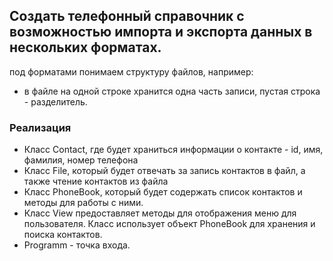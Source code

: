 ## Создать телефонный справочник с возможностью импорта и экспорта данных в нескольких форматах.
под форматами понимаем структуру файлов, например:
- в файле на одной строке хранится одна часть записи, пустая строка - разделитель.

### Реализация

* Класс Contact, где будет храниться информации о контакте - id, имя, фамилия, номер телефона
* Класс File, который будет отвечать за запись контактов в файл, а также чтение контактов из файла
* Класс PhoneBook, который будет содержать список контактов и методы для работы с ними.
* Класс View предоставляет методы для отображения меню для пользователя. Класс использует объект PhoneBook для хранения и поиска контактов.
* Programm - точка входа.